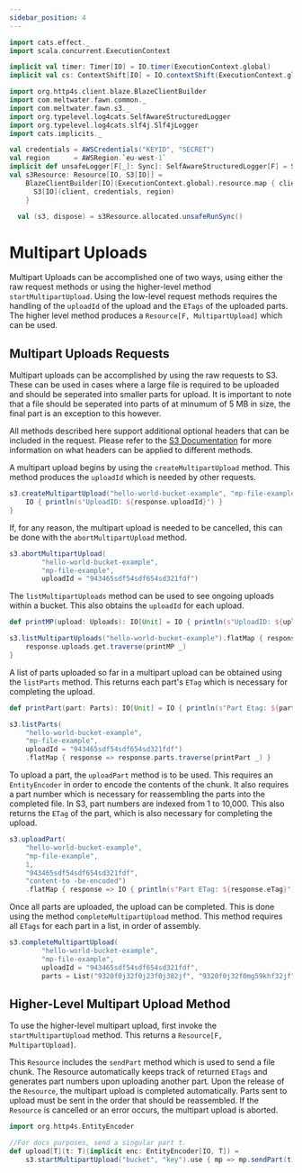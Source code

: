```yaml
---
sidebar_position: 4
---
```


```scala mdoc:invisible
import cats.effect._
import scala.concurrent.ExecutionContext

implicit val timer: Timer[IO] = IO.timer(ExecutionContext.global)
implicit val cs: ContextShift[IO] = IO.contextShift(ExecutionContext.global)

import org.http4s.client.blaze.BlazeClientBuilder
import com.meltwater.fawn.common._
import com.meltwater.fawn.s3._
import org.typelevel.log4cats.SelfAwareStructuredLogger
import org.typelevel.log4cats.slf4j.Slf4jLogger
import cats.implicits._

val credentials = AWSCredentials("KEYID", "SECRET")
val region      = AWSRegion.`eu-west-1`
implicit def unsafeLogger[F[_]: Sync]: SelfAwareStructuredLogger[F] = Slf4jLogger.getLogger[F]
val s3Resource: Resource[IO, S3[IO]] =
    BlazeClientBuilder[IO](ExecutionContext.global).resource.map { client =>
      S3[IO](client, credentials, region)
    }

  val (s3, dispose) = s3Resource.allocated.unsafeRunSync()
```

# Multipart Uploads

Multipart Uploads can be accomplished one of two ways, using either the raw request methods or using the higher-level method `startMultipartUpload`. Using the low-level request methods requires the handling of the `uploadId` of the upload and the `ETags` of the uploaded parts. The higher level method produces a `Resource[F, MultipartUpload]` which can be used.

## Multipart Uploads Requests

Multipart uploads can be accomplished by using the raw requests to S3. These can be used in cases where a large file is required to be uploaded and should be seperated into smaller parts for upload. It is important to note that a file should be seperated into parts of at minumum of 5 MB in size, the final part is an exception to this however.

All methods described here support additional optional headers that can be included in the request. Please refer to the [S3 Documentation](https://docs.aws.amazon.com/AmazonS3/latest/API/API_Operations_Amazon_Simple_Storage_Service.html) for more information on what headers can be applied to different methods.

A multipart upload begins by using the `createMultipartUpload` method. This method produces the `uploadId` which is needed by other requests.

```scala mdoc:to-string
s3.createMultipartUpload("hello-world-bucket-example", "mp-file-example").flatMap { response =>
    IO { println(s"UploadID: ${response.uploadId}") }
}
```

If, for any reason, the multipart upload is needed to be cancelled, this can be done with the `abortMultipartUpload` method.

```scala mdoc:to-string
s3.abortMultipartUpload(
        "hello-world-bucket-example",
        "mp-file-example",
        uploadId = "943465sdf54sdf654sd321fdf")
```

The `listMultipartUploads` method can be used to see ongoing uploads within a bucket. This also obtains the `uploadId` for each upload.

```scala mdoc:to-string
def printMP(upload: Uploads): IO[Unit] = IO { println(s"UploadID: ${upload.uploadId}") }

s3.listMultipartUploads("hello-world-bucket-example").flatMap { response =>
    response.uploads.get.traverse(printMP _)
}
```

A list of parts uploaded so far in a multipart upload can be obtained using the `listParts` method. This returns each part's `ETag` which is necessary for completing the upload.

```scala mdoc:to-string
def printPart(part: Parts): IO[Unit] = IO { println(s"Part Etag: ${part.eTag}") }

s3.listParts(
    "hello-world-bucket-example",
    "mp-file-example",
    uploadId = "943465sdf54sdf654sd321fdf")
    .flatMap { response => response.parts.traverse(printPart _) }
```

To upload a part, the `uploadPart` method is to be used. This requires an `EntityEncoder` in order to encode the contents of the chunk. It also requires a part number which is necessary for reassembling the parts into the completed file. In S3, part numbers are indexed from 1 to 10,000. This also returns the `ETag` of the part, which is also necessary for completing the upload.

```scala mdoc:to-string
s3.uploadPart(
    "hello-world-bucket-example",
    "mp-file-example",
    1,
    "943465sdf54sdf654sd321fdf",
    "content-to -be-encoded")
    .flatMap { response => IO { println(s"Part ETag: ${response.eTag}") } }
```

Once all parts are uploaded, the upload can be completed. This is done using the method `completeMultipartUpload` method. This method requires all `ETags` for each part in a list, in order of assembly.

```scala mdoc:to-string
s3.completeMultipartUpload(
        "hello-world-bucket-example",
        "mp-file-example",
        uploadId = "943465sdf54sdf654sd321fdf",
        parts = List("9320f0j32f0j23f0j382jf", "9320f0j32f0mg59khf32jf"))
```

## Higher-Level Multipart Upload Method

To use the higher-level multipart upload, first invoke the `startMultipartUpload` method. This returns a `Resource[F, MultipartUpload]`.

This `Resource` includes the `sendPart` method which is used to send a file chunk. The Resource automatically keeps track of returned `ETags` and generates part numbers upon uploading another part. Upon the release of the `Resource`, the multipart upload is completed automatically. Parts sent to upload must be sent in the order that should be reassembled. If the `Resource` is cancelled or an error occurs, the multipart upload is aborted.

```scala mdoc:to-string
import org.http4s.EntityEncoder

//For docs purposes, send a singular part t.
def upload[T](t: T)(implicit enc: EntityEncoder[IO, T]) =
    s3.startMultipartUpload("bucket", "key").use { mp => mp.sendPart(t) }
```
